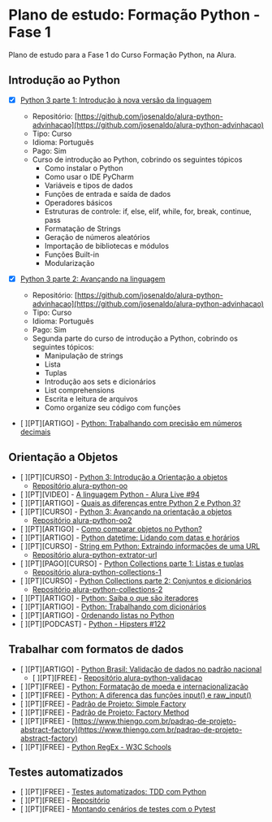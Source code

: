 # Plano de estudo: Formação Python - Fase 1

Plano de estudo para a Fase 1 do Curso Formação Python, na Alura.

## Introdução ao Python

- [x] [Python 3 parte 1: Introdução à nova versão da linguagem](https://cursos.alura.com.br/course/python-3-introducao-a-nova-versao-da-linguagem)
  - Repositório: [https://github.com/josenaldo/alura-python-advinhacao](https://github.com/josenaldo/alura-python-advinhacao)
  - Tipo: Curso
  - Idioma: Português
  - Pago: Sim
  - Curso de introdução ao Python, cobrindo os seguintes tópicos
    - Como instalar o Python
    - Como usar o IDE PyCharm
    - Variáveis e tipos de dados
    - Funções de entrada e saída de dados
    - Operadores básicos
    - Estruturas de controle: if, else, elif, while, for, break, continue, pass
    - Formatação de Strings
    - Geração de números aleatórios
    - Importação de bibliotecas e módulos
    - Funções Built-in
    - Modularização

- [x] [Python 3 parte 2: Avançando na linguagem](https://cursos.alura.com.br/course/python-3-avancando-na-linguagem)
  - Repositório: [https://github.com/josenaldo/alura-python-advinhacao](https://github.com/josenaldo/alura-python-advinhacao)
  - Tipo: Curso
  - Idioma: Português
  - Pago: Sim
  - Segunda parte do curso de introdução a Python, cobrindo os seguintes tópicos:
    - Manipulação de strings
    - Lista
    - Tuplas
    - Introdução aos sets e dicionários
    - List comprehensions
    - Escrita e leitura de arquivos
    - Como organize seu código com funções

- [ ][PT][ARTIGO] - [Python: Trabalhando com precisão em números decimais](https://www.alura.com.br/artigos/precisao-numeros-decimais-python)

## Orientação a Objetos

- [ ][PT][CURSO] - [Python 3: Introdução a Orientação a objetos](https://cursos.alura.com.br/course/python-3-intro-orientacao-objetos)
  - [Repositório alura-python-oo](https://github.com/josenaldo/alura-python-oo)
- [ ][PT][VIDEO] - [A linguagem Python - Alura Live #94](https://www.youtube.com/watch?v=geC5USdDSLw)
- [ ][PT][ARTIGO] - [Quais as diferenças entre Python 2 e Python 3?](https://blog.caelum.com.br/quais-as-diferencas-entre-python-2-e-python-3/)
- [ ][PT][CURSO] - [Python 3: Avançando na orientação a objetos](https://cursos.alura.com.br/course/python-3-avancando-orientacao-objetos)
  - [Repositório alura-python-oo2](https://github.com/josenaldo/alura-python-oo2)
- [ ][PT][ARTIGO] - [Como comparar objetos no Python?](https://www.alura.com.br/artigos/como-comparar-objetos-no-python)
- [ ][PT][ARTIGO] - [Python datetime: Lidando com datas e horários](https://www.alura.com.br/artigos/lidando-com-datas-e-horarios-no-python)
- [ ][PT][CURSO] - [String em Python: Extraindo informações de uma URL](https://cursos.alura.com.br/course/string-python-extraindo-informacoes-url)
  - [Repositório alura-python-extrator-url](https://github.com/josenaldo/alura-python-extrator-url)
- [ ][PT][PAGO][CURSO] - [Python Collections parte 1: Listas e tuplas](https://cursos.alura.com.br/course/python-collections-listas-e-tuplas)
  - [Repositório alura-python-collections-1](https://github.com/josenaldo/alura-python-collections-1)
- [ ][PT][CURSO] - [Python Collections parte 2: Conjuntos e dicionários](https://cursos.alura.com.br/course/python-collections-conjuntos-e-dicionarios)
  - [Repositório alura-python-collections-2](https://github.com/josenaldo/alura-python-collections-2)
- [ ][PT][ARTIGO] - [Python: Saiba o que são iteradores](https://www.alura.com.br/artigos/o-que-sao-iteradores-no-python)
- [ ][PT][ARTIGO] - [Python: Trabalhando com dicionários](https://www.alura.com.br/artigos/trabalhando-com-o-dicionario-no-python)
- [ ][PT][ARTIGO] - [Ordenando listas no Python](https://www.alura.com.br/artigos/ordenando-listas-no-python)
- [ ][PT][PODCAST] - [Python - Hipsters #122](https://cursos.alura.com.br/hipsterstech-python-hipsters-122-a460)

## Trabalhar com formatos de dados

- [ ][PT][ARTIGO] - [Python Brasil: Validação de dados no padrão nacional](https://cursos.alura.com.br/course/python-validacao-dados)
  - [ ][PT][FREE] - [Repositório alura-python-validacao](https://github.com/josenaldo/alura-python-validacao)
- [ ][PT][FREE] - [Python: Formatação de moeda e internacionalização](https://www.alura.com.br/artigos/formatando-moeda-no-python)
- [ ][PT][FREE] - [Python: A diferença das funções input() e raw_input()](https://www.alura.com.br/artigos/a-diferenca-das-funcoes-input-e-raw-input-no-python)
- [ ][PT][FREE] - [Padrão de Projeto: Simple Factory](https://www.thiengo.com.br/padrao-de-projeto-simple-factory)
- [ ][PT][FREE] - [Padrão de Projeto: Factory Method](https://www.thiengo.com.br/padrao-de-projeto-factory-method)
- [ ][PT][FREE] - [https://www.thiengo.com.br/padrao-de-projeto-abstract-factory](https://www.thiengo.com.br/padrao-de-projeto-abstract-factory)
- [ ][PT][FREE] - [Python RegEx - W3C Schools](https://www.w3schools.com/python/python_regex.asp)

## Testes automatizados

- [ ][PT][FREE] - [Testes automatizados: TDD com Python](https://cursos.alura.com.br/course/tdd-com-python)
- [ ][PT][FREE] - [Repositório](https://github.com/josenaldo/alura-python-testes)
- [ ][PT][FREE] - [Montando cenários de testes com o Pytest](https://www.alura.com.br/artigos/montando-cenarios-de-testes-com-o-pytest)
